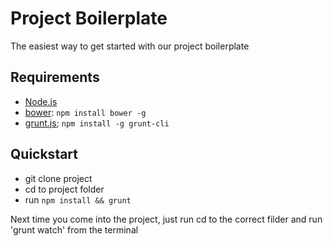 # Project Boilerplate

The easiest way to get started with our project boilerplate

## Requirements

  * [Node.js](http://nodejs.org)
  * [bower](http://bower.io): `npm install bower -g`
  * [grunt.js](http://grunt.js); `npm install -g grunt-cli`

## Quickstart

  * git clone project
  * cd to project folder
  * run `npm install && grunt`
  
Next time you come into the project, just run cd to the correct filder and run 'grunt watch' from the terminal




